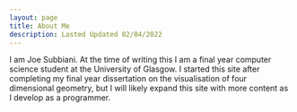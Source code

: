 ```yaml
---
layout: page
title: About Me
description: Lasted Updated 02/04/2022
---
```


I am Joe Subbiani. At the time of writing this I am a final year computer science student at the University of Glasgow.
I started this site after completing my final year dissertation on the visualisation of four dimensional geometry, but I will likely expand this site with more content as I develop as a programmer.